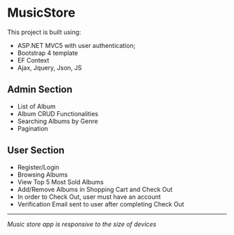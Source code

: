 # MusicStore

This project is built using:
- ASP.NET MVC5 with user authentication;
- Bootstrap 4 template
- EF Context
- Ajax, Jquery, Json, JS

<h2>Admin Section</h2>
<ul> 
    <li> List of Album </li>
    <li> Album CRUD Functionalities </li>
    <li> Searching Albums by Genre </li>
    <li> Pagination </li>
</ul>

<h2>User Section</h2>
<ul> 
    <li> Register/Login</li>
    <li> Browsing Albums </li>
    <li> View Top 5 Most Sold Albums </li>
    <li> Add/Remove Albums in Shopping Cart and Check Out </li>
    <li> In order to Check Out, user must have an account </li>
    <li> Verification Email sent to user after completing Check Out </li>
</ul>
<hr>
<i>Music store app is responsive to the size of devices</i>

